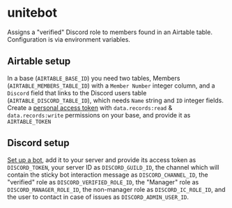# unitebot

Assigns a "verified" Discord role to members found in an Airtable table.
Configuration is via environment variables.

## Airtable setup

In a base (`AIRTABLE_BASE_ID`) you need two tables, Members (`AIRTABLE_MEMBERS_TABLE_ID`) with a `Member Number` integer
column, and a `Discord` field that links to the Discord users table (`AIRTABLE_DISCORD_TABLE_ID`), which needs `Name`
string and `ID` integer fields.
Create a [personal access token](https://airtable.com/create/tokens) with `data.records:read` & `data.records:write`
permissions on your base, and provide it as `AIRTABLE_TOKEN`

## Discord setup

[Set up a bot](https://discord.com/developers/applications), add it to your server and provide its access token
as `DISCORD_TOKEN`, your server ID as `DISCORD_GUILD_ID`, the channel which will contain the sticky bot interaction
message as `DISCORD_CHANNEL_ID`, the "verified" role as `DISCORD_VERIFIED_ROLE_ID`, the "Manager" role as
`DISCORD_MANAGER_ROLE_ID`, the non-manager role as `DISCORD_IC_ROLE_ID`, and the user to contact in case of issues as
`DISCORD_ADMIN_USER_ID`.